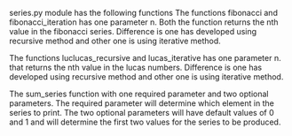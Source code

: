 series.py module has the following functions
The functions fibonacci and fibonacci_iteration has one parameter n. Both the function returns the nth value in the fibonacci series. Difference is one has developed using recursive method and other one is using iterative method.

The functions luclucas_recursive and lucas_iterative has one parameter n. that returns the nth value in the lucas numbers. Difference is one has developed using recursive method and other one is using iterative method.

The sum_series function with one required parameter and two optional parameters. The required parameter will determine which element in the series to print. The two optional parameters will have default values of 0 and 1 and will determine the first two values for the series to be produced.